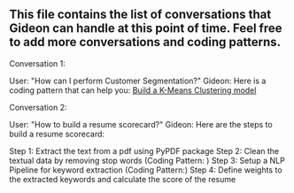 ## This file contains the list of conversations that Gideon can handle at this point of time. Feel free to add more conversations and coding patterns.

Conversation 1:

User: "How can I perform Customer Segmentation?"
Gideon: Here is a coding pattern that can help you: [Build a K-Means Clustering model](ml-code-patterns/model%20training/customer_segmentation_plotly)

Conversation 2:

User: "How to build a resume scorecard?"
Gideon: Here are the steps to build a resume scorecard:

Step 1: Extract the text from a pdf using PyPDF package
Step 2: Clean the textual data by removing stop words (Coding Pattern: )
Step 3: Setup a NLP Pipeline for keyword extraction (Coding Pattern:)
Step 4: Define weights to the extracted keywords and calculate the score of the resume

